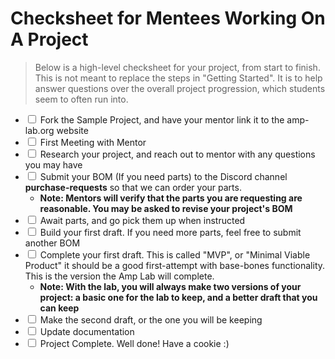 # Checksheet for Mentees Working On A Project

> Below is a high-level checksheet for your project, from start to finish. This is not meant to replace the steps in "Getting Started". It is to help answer questions over the overall project progression, which students seem to often run into.

* <input type="checkbox"/> Fork the Sample Project, and have your mentor link it to the amp-lab.org website
* <input type="checkbox"/> First Meeting with Mentor
* <input type="checkbox"/> Research your project, and reach out to mentor with any questions you may have
* <input type="checkbox"/> Submit your BOM (If you need parts) to the Discord channel **purchase-requests** so that we can order your parts.
  * **Note: Mentors will verify that the parts you are requesting are reasonable. You may be asked to revise your project's BOM**
* <input type="checkbox"/> Await parts, and go pick them up when instructed
* <input type="checkbox"/> Build your first draft. If you need more parts, feel free to submit another BOM
* <input type="checkbox"/> Complete your first draft. This is called "MVP", or "Minimal Viable Product" it should be a good first-attempt with base-bones functionality. This is the version the Amp Lab will complete.
  * **Note: With the lab, you will always make two versions of your project: a basic one for the lab to keep, and a better draft that you can keep**
* <input type="checkbox"/> Make the second draft, or the one you will be keeping
* <input type="checkbox"/> Update documentation
* <input type="checkbox"/> Project Complete. Well done! Have a cookie :)
